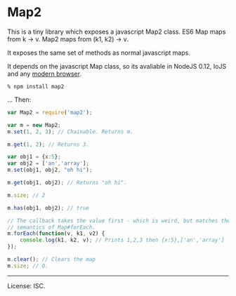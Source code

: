 # Map2

This is a tiny library which exposes a javascript Map2 class. ES6 Map maps from
k -> v. Map2 maps from (k1, k2) -> v.

It exposes the same set of methods as normal javascript maps.

It depends on the javascript Map class, so its avaliable in NodeJS 0.12, IoJS and any [modern browser](https://kangax.github.io/compat-table/es6/#Map).

```
% npm install map2
```

... Then:

```javascript
var Map2 = require('map2');

var m = new Map2;
m.set(1, 2, 3); // Chainable. Returns m.

m.get(1, 2); // Returns 3.

var obj1 = {x:5};
var obj2 = ['an','array'];
m.set(obj1, obj2, "oh hi");

m.get(obj1, obj2); // Returns "oh hi".

m.size; // 2

m.has(obj1, obj2); // true

// The callback takes the value first - which is weird, but matches the
// semantics of Map#forEach.
m.forEach(function(v, k1, v2) {
    console.log(k1, k2, v); // Prints 1,2,3 then {x:5},['an','array'] 
});

m.clear(); // Clears the map
m.size; // 0.
```

---

License: ISC.
